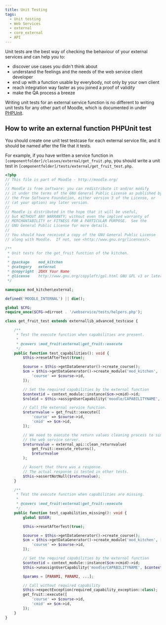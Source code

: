 ```yaml
---
title: Unit Testing
tags:
  - Unit testing
  - Web Services
  - external
  - core_external
  - API
---
```


Unit tests are the best way of checking the behaviour of your external services and can help you to:

- discover use cases you didn't think about
- understand the feelings and the needs of the web service client developer
- end up with a function usable by everybody, not only by your own client
- reach integration way faster as you joined a proof of validity
- make the QA process a breeze

Writing unit tests for an external service function is no different to writing unit tests for any other part of Moodle, which is documented in under [PHPUnit](/general/development/tools/phpunit).

## How to write an external function PHPUnit test

You should create one unit test testcase for each external service file, and it should be named after the file that it tests.

For example, if you have written a service function in `[componentfolder]/classes/external/get_fruit.php`, you should write a unit test in `[componentfolder]/tests/external/get_fruit_test.php`.

```php title="mod/kitchen/tests/external/get_fruit_test.php"
<?php
// This file is part of Moodle - http://moodle.org/
//
// Moodle is free software: you can redistribute it and/or modify
// it under the terms of the GNU General Public License as published by
// the Free Software Foundation, either version 3 of the License, or
// (at your option) any later version.
//
// Moodle is distributed in the hope that it will be useful,
// but WITHOUT ANY WARRANTY; without even the implied warranty of
// MERCHANTABILITY or FITNESS FOR A PARTICULAR PURPOSE.  See the
// GNU General Public License for more details.
//
// You should have received a copy of the GNU General Public License
// along with Moodle.  If not, see <http://www.gnu.org/licenses/>.

/**
 * Unit tests for the get_fruit function of the kitchen.
 *
 * @package    mod_kitchen
 * @category   external
 * @copyright  20XX Your Name
 * @license    http://www.gnu.org/copyleft/gpl.html GNU GPL v3 or later
 */

namespace mod_kitchen\external;

defined('MOODLE_INTERNAL') || die();

global $CFG;
require_once($CFG->dirroot . '/webservice/tests/helpers.php');

class get_fruit_test extends externallib_advanced_testcase {

    /**
     * Test the execute function when capabilities are present.
     *
     * @covers \mod_fruit\external\get_fruit::execute
     */
    public function test_capabilities(): void {
        $this->resetAfterTest(true);

        $course = $this->getDataGenerator()->create_course();
        $cm = $this->getDataGenerator()->create_module('mod_kitchen', [
            'course' => $course->id,
        ]);

        // Set the required capabilities by the external function
        $contextid = context_module::instance($cm->cmid)->id;
        $roleid = $this->assignUserCapability('moodle/CAPABILITYNAME', $contextid);

        // Call the external service function.
        $returnvalue = get_fruit::execute([
            'course' => $course->id,
            'cmid' => $cm->id,
        ]);

        // We need to execute the return values cleaning process to simulate
        // the web service server.
        $returnvalue = external_api::clean_returnvalue(
            get_fruit::execute_returns(),
            $returnvalue
        );

        // Assert that there was a response.
        // The actual response is tested in other tests.
        $this->assertNotNull($returnvalue);
    }

    /**
     * Test the execute function when capabilities are missing.
     *
     * @covers \mod_fruit\external\get_fruit::execute
     */
    public function test_capabilities_missing(): void {
        global $USER;

        $this->resetAfterTest(true);

        $course = $this->getDataGenerator()->create_course();
        $cm = $this->getDataGenerator()->create_module('mod_kitchen', [
            'course' => $course->id,
        ]);

        // Set the required capabilities by the external function
        $contextid = context_module::instance($cm->cmid)->id;
        $this->unassignUserCapability('moodle/CAPABILITYNAME', $contextid, $roleid);

        $params = [PARAM1, PARAM2, ...];

        // Call without required capability
        $this->expectException(required_capability_exception::class);
        get_fruit::execute([
            'course' => $course->id,
            'cmid' => $cm->id,
        ]);
    }
}
```
